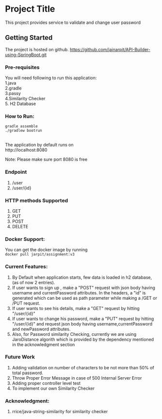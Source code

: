 # Project Title
This project provides service to validate and change user password

## Getting Started
The project is hosted on github.
https://github.com/jainarpit/API-Builder-using-SpringBoot.git

### Pre-requisites
You will need following to run this application: 
<br>1.java
<br>2.gradle
<br>3.passy
<br>4.Similarity Checker
<br>5. H2 Database

### How to Run:
```gradle assemble``` <br>
```./gradlew bootrun```

<br> The application by default runs on <br>
http://localhost:8080

Note: Please make sure port 8080 is free

### Endpoint
1. /user
2. /user/{id}

### HTTP methods Supported
1. GET
2. PUT
3. POST
4. DELETE

### Docker Support:
You can get the docker image by running <br>
``docker pull jarpit/assignment:v3``

### Current Features:
1. By Default when application starts, few data is loaded in h2 database, (as of now 2 entries).<br>
2. If user wants to sign up , make a "POST" request with json body having username and currentPassword attributes. In the headers, a "id" is generated which can be used as path parameter while making a /GET or /PUT request. <br>
3. If user wants to see his details, make a "GET" request by hitting "/user/{id}" <br> 
4. If user wants to change his password, make a "PUT" request by hitting "/user/{id}" and request json body having username,currentPassword and newPassword attributes. <br> 
5. Also, for Password similarity Checking, currently we are using JaroDistance algorith which is provided by the dependency mentioned in the acknowledgment section <br>

### Future Work
1. Adding validation on number of characters to be not more than 50% of total password.
2. Throw Proper Error Message in case of 500 Internal Server Error
3. Adding proper controller level test
4. To implement our own Similarity Checker

### Acknowledgment:
1. rrice/java-string-similarity for similarity checker
